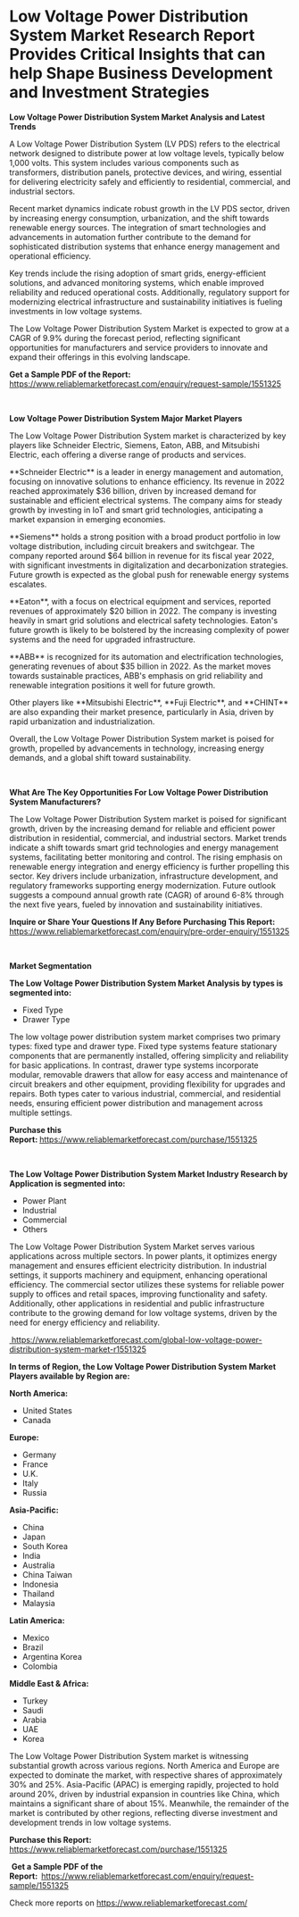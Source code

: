 <p><h1>Low Voltage Power Distribution System Market Research Report Provides Critical Insights that can help Shape Business Development and Investment Strategies</h1></p><p><strong>Low Voltage Power Distribution System Market Analysis and Latest Trends</strong></p>
<p><p>A Low Voltage Power Distribution System (LV PDS) refers to the electrical network designed to distribute power at low voltage levels, typically below 1,000 volts. This system includes various components such as transformers, distribution panels, protective devices, and wiring, essential for delivering electricity safely and efficiently to residential, commercial, and industrial sectors. </p><p>Recent market dynamics indicate robust growth in the LV PDS sector, driven by increasing energy consumption, urbanization, and the shift towards renewable energy sources. The integration of smart technologies and advancements in automation further contribute to the demand for sophisticated distribution systems that enhance energy management and operational efficiency. </p><p>Key trends include the rising adoption of smart grids, energy-efficient solutions, and advanced monitoring systems, which enable improved reliability and reduced operational costs. Additionally, regulatory support for modernizing electrical infrastructure and sustainability initiatives is fueling investments in low voltage systems. </p><p>The Low Voltage Power Distribution System Market is expected to grow at a CAGR of 9.9% during the forecast period, reflecting significant opportunities for manufacturers and service providers to innovate and expand their offerings in this evolving landscape.</p></p>
<p><strong>Get a Sample PDF of the Report:&nbsp;</strong> <a href="https://www.reliablemarketforecast.com/enquiry/request-sample/1551325?utm_campaign=3225&utm_medium=2&utm_source=Github&utm_content=ia&utm_term=07042025&utm_id=low-voltage-power-distribution-system">https://www.reliablemarketforecast.com/enquiry/request-sample/1551325</a></p>
<p>&nbsp;</p>
<p><strong>Low Voltage Power Distribution System Major Market Players</strong></p>
<p><p>The Low Voltage Power Distribution System market is characterized by key players like Schneider Electric, Siemens, Eaton, ABB, and Mitsubishi Electric, each offering a diverse range of products and services.</p><p>**Schneider Electric** is a leader in energy management and automation, focusing on innovative solutions to enhance efficiency. Its revenue in 2022 reached approximately $36 billion, driven by increased demand for sustainable and efficient electrical systems. The company aims for steady growth by investing in IoT and smart grid technologies, anticipating a market expansion in emerging economies.</p><p>**Siemens** holds a strong position with a broad product portfolio in low voltage distribution, including circuit breakers and switchgear. The company reported around $64 billion in revenue for its fiscal year 2022, with significant investments in digitalization and decarbonization strategies. Future growth is expected as the global push for renewable energy systems escalates.</p><p>**Eaton**, with a focus on electrical equipment and services, reported revenues of approximately $20 billion in 2022. The company is investing heavily in smart grid solutions and electrical safety technologies. Eaton's future growth is likely to be bolstered by the increasing complexity of power systems and the need for upgraded infrastructure.</p><p>**ABB** is recognized for its automation and electrification technologies, generating revenues of about $35 billion in 2022. As the market moves towards sustainable practices, ABB's emphasis on grid reliability and renewable integration positions it well for future growth.</p><p>Other players like **Mitsubishi Electric**, **Fuji Electric**, and **CHINT** are also expanding their market presence, particularly in Asia, driven by rapid urbanization and industrialization.</p><p>Overall, the Low Voltage Power Distribution System market is poised for growth, propelled by advancements in technology, increasing energy demands, and a global shift toward sustainability.</p></p>
<p>&nbsp;</p>
<p><strong>What Are The Key Opportunities For Low Voltage Power Distribution System Manufacturers?</strong></p>
<p><p>The Low Voltage Power Distribution System market is poised for significant growth, driven by the increasing demand for reliable and efficient power distribution in residential, commercial, and industrial sectors. Market trends indicate a shift towards smart grid technologies and energy management systems, facilitating better monitoring and control. The rising emphasis on renewable energy integration and energy efficiency is further propelling this sector. Key drivers include urbanization, infrastructure development, and regulatory frameworks supporting energy modernization. Future outlook suggests a compound annual growth rate (CAGR) of around 6-8% through the next five years, fueled by innovation and sustainability initiatives.</p></p>
<p><strong>Inquire or Share Your Questions If Any Before Purchasing This Report:</strong> <a href="https://www.reliablemarketforecast.com/enquiry/pre-order-enquiry/1551325?utm_campaign=3225&utm_medium=2&utm_source=Github&utm_content=ia&utm_term=07042025&utm_id=low-voltage-power-distribution-system">https://www.reliablemarketforecast.com/enquiry/pre-order-enquiry/1551325</a></p>
<p>&nbsp;</p>
<p><strong>Market Segmentation</strong></p>
<p><strong>The Low Voltage Power Distribution System Market Analysis by types is segmented into:</strong></p>
<p><ul><li>Fixed Type</li><li>Drawer Type</li></ul></p>
<p><p>The low voltage power distribution system market comprises two primary types: fixed type and drawer type. Fixed type systems feature stationary components that are permanently installed, offering simplicity and reliability for basic applications. In contrast, drawer type systems incorporate modular, removable drawers that allow for easy access and maintenance of circuit breakers and other equipment, providing flexibility for upgrades and repairs. Both types cater to various industrial, commercial, and residential needs, ensuring efficient power distribution and management across multiple settings.</p></p>
<p><strong>Purchase this Report:&nbsp;</strong><a href="https://www.reliablemarketforecast.com/purchase/1551325?utm_campaign=3225&utm_medium=2&utm_source=Github&utm_content=ia&utm_term=07042025&utm_id=low-voltage-power-distribution-system">https://www.reliablemarketforecast.com/purchase/1551325</a></p>
<p>&nbsp;</p>
<p><strong>The Low Voltage Power Distribution System Market Industry Research by Application is segmented into:</strong></p>
<p><ul><li>Power Plant</li><li>Industrial</li><li>Commercial</li><li>Others</li></ul></p>
<p><p>The Low Voltage Power Distribution System Market serves various applications across multiple sectors. In power plants, it optimizes energy management and ensures efficient electricity distribution. In industrial settings, it supports machinery and equipment, enhancing operational efficiency. The commercial sector utilizes these systems for reliable power supply to offices and retail spaces, improving functionality and safety. Additionally, other applications in residential and public infrastructure contribute to the growing demand for low voltage systems, driven by the need for energy efficiency and reliability.</p></p>
<p><a href="https://www.reliablemarketforecast.com/global-low-voltage-power-distribution-system-market-r1551325?utm_campaign=3225&utm_medium=2&utm_source=Github&utm_content=ia&utm_term=07042025&utm_id=low-voltage-power-distribution-system">&nbsp;https://www.reliablemarketforecast.com/global-low-voltage-power-distribution-system-market-r1551325</a></p>
<p><strong>In terms of Region, the Low Voltage Power Distribution System Market Players available by Region are:</strong></p>
<p>
    <p> <strong> North America: </strong>
        <ul>
            <li>United States</li>
            <li>Canada</li>
        </ul>
        </p> 
    <p> <strong> Europe: </strong>
        <ul>
            <li>Germany</li>
            <li>France</li>
            <li>U.K.</li>
            <li>Italy</li>
            <li>Russia</li>
        </ul>
        </p> 
    <p> <strong> Asia-Pacific: </strong>
        <ul>
            <li>China</li>
            <li>Japan</li>
            <li>South Korea</li>
            <li>India</li>
            <li>Australia</li>
            <li>China Taiwan</li>
            <li>Indonesia</li>
            <li>Thailand</li>
            <li>Malaysia</li>
        </ul>
        </p> 
    <p> <strong> Latin America: </strong>
        <ul>
            <li>Mexico</li>
            <li>Brazil</li>
            <li>Argentina Korea</li>
            <li>Colombia</li>
        </ul>
        </p> 
    <p> <strong> Middle East & Africa: </strong>
        <ul>
            <li>Turkey</li>
            <li>Saudi</li>
            <li>Arabia</li>
            <li>UAE</li>
            <li>Korea</li>
        </ul>
    </p>
    </p>
<p><p>The Low Voltage Power Distribution System market is witnessing substantial growth across various regions. North America and Europe are expected to dominate the market, with respective shares of approximately 30% and 25%. Asia-Pacific (APAC) is emerging rapidly, projected to hold around 20%, driven by industrial expansion in countries like China, which maintains a significant share of about 15%. Meanwhile, the remainder of the market is contributed by other regions, reflecting diverse investment and development trends in low voltage systems.</p></p>
<p><strong>Purchase this Report: </strong><a href="https://www.reliablemarketforecast.com/purchase/1551325?utm_campaign=3225&utm_medium=2&utm_source=Github&utm_content=ia&utm_term=07042025&utm_id=low-voltage-power-distribution-system">https://www.reliablemarketforecast.com/purchase/1551325</a></p>
<p>&nbsp;<strong>Get a Sample PDF of the Report:&nbsp;&nbsp;</strong><a href="https://www.reliablemarketforecast.com/enquiry/request-sample/1551325?utm_campaign=3225&utm_medium=2&utm_source=Github&utm_content=ia&utm_term=07042025&utm_id=low-voltage-power-distribution-system">https://www.reliablemarketforecast.com/enquiry/request-sample/1551325</a></p>
<p><strong></strong></p>
<p>Check more reports on <a href="https://www.reliablemarketforecast.com/?utm_campaign=3225&utm_medium=2&utm_source=Github&utm_content=ia&utm_term=07042025&utm_id=low-voltage-power-distribution-system">https://www.reliablemarketforecast.com/</a></p>